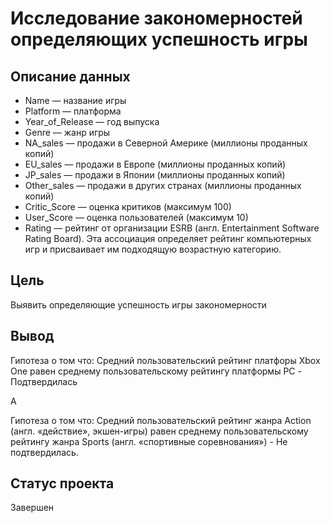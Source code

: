 # Исследование закономерностей определяющих успешность игры
## Описание данных
- Name — название игры
- Platform — платформа
- Year_of_Release — год выпуска
- Genre — жанр игры
- NA_sales — продажи в Северной Америке (миллионы проданных копий)
- EU_sales — продажи в Европе (миллионы проданных копий)
- JP_sales — продажи в Японии (миллионы проданных копий)
- Other_sales — продажи в других странах (миллионы проданных копий)
- Critic_Score — оценка критиков (максимум 100)
- User_Score — оценка пользователей (максимум 10)
- Rating — рейтинг от организации ESRB (англ. Entertainment Software Rating Board). Эта ассоциация определяет рейтинг компьютерных игр и присваивает им подходящую возрастную категорию.

## Цель
Выявить определяющие успешность игры закономерности

## Вывод
Гипотеза о том что: Средний пользовательский рейтинг платфоры Xbox One равен среднему пользовательскому рейтингу платформы PC - Подтвердилась

А

Гипотеза о том что: Средний пользовательский рейтинг жанра Action (англ. «действие», экшен-игры) равен среднему пользовательскому рейтингу жанра Sports (англ. «спортивные соревнования») - Не подтвердилась.

## Статус проекта
Завершен
